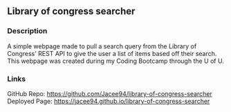 ## Library of congress searcher
### Description
A simple webpage made to pull a search query from the Library of Congress' REST API to give the user a list of items based off their search. This webpage was created during my Coding Bootcamp through the U of U.
### Links  
GitHub Repo: https://github.com/Jacee94/library-of-congress-searcher
Deployed Page: https://jacee94.github.io/library-of-congress-searcher
